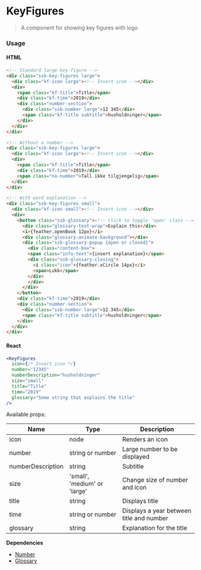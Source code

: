KeyFigures
========

> A component for showing key figures with logo

### Usage

#### HTML

```html
<!-- Standard large key figure -->
<div class="ssb-key-figures large">
  <div class="kf-icon large"><!-- Insert icon --></div>
  <div>
    <span class="kf-title">Title</span>
    <div class="kf-time">2019</div>
    <div class="number-section">
      <div class="ssb-number large">12 345</div>
      <span class="kf-title subtitle">husholdninger</span>
    </div>
  </div>
</div>

<!-- Without a number -->
<div class="ssb-key-figures large">
  <div class="kf-icon large"><!-- Insert icon --></div>
  <div>
    <span class="kf-title">Title</span>
    <div class="kf-time">2019</div>
    <span class="no-number">Tall ikke tilgjengelig</span>
  </div>
</div>

<!-- With word explanation -->
<div class="ssb-key-figures small">
  <div class="kf-icon small"><!-- Insert icon --></div>
  <div>   
    <button class="ssb-glossary"><!-- click to toggle 'open' class -->
      <div class="glossary-text-wrap">Explain this</div>
      <i>{feather.openBook 12px}</i>
      <div class="glossary-animate-background"></div>
      <div class="ssb-glossary-popup {open or closed}">
        <div class="content-box">
        <span class="info-text">{insert explanation}</span>
        <div class="ssb-glossary-closing">
          <i class="icon">{feather.xCircle 14px}</i>
          <span>Lukk</span>
        </div>
        </div>
      </div>
    </button>
    <div class="kf-time">2019</div>
    <div class="number-section">
      <div class="ssb-number large">12 345</div>
      <span class="kf-title subtitle">husholdninger</span>
    </div>
  </div>
</div>
```

#### React

```jsx harmony
<KeyFigures
  icon={/* Insert icon */}
  number="12345"
  numberDescription="husholdninger"
  size="small"
  title="Title"
  time="2019"
  glossary="Some string that explains the title"
/>
```

Available props:

| Name       | Type           | Description  |
| ---------- | ------------- | ----- |
| icon | node | Renders an icon |
| number | string or number | Large number to be displayed |
| numberDescription | string | Subtitle |
| size | 'small', 'medium' or 'large' | Change size of number and icon |
| title | string | Displays title |
| time | string or number | Displays a year between title and number |
| glossary | string | Explanation for the title |

__Dependencies__
 - [Number](../Number)
 - [Glossary](../Glossary)

